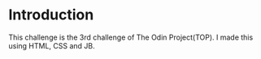 # Introduction

This challenge is the 3rd challenge of The Odin Project(TOP).
I made this using HTML, CSS and JB.
